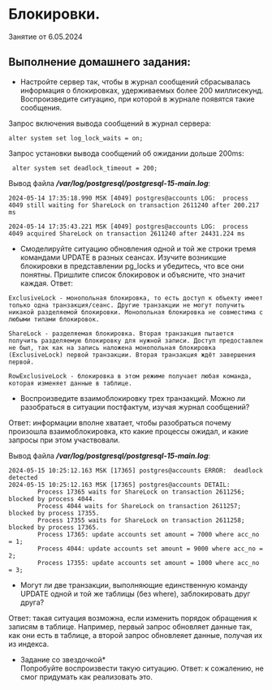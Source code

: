 # Блокировки. 

Занятие от 6.05.2024

## Выполнение домашнего задания:

 - Настройте сервер так, чтобы в журнал сообщений сбрасывалась информация о блокировках, удерживаемых более 200 миллисекунд. Воспроизведите ситуацию, при которой в журнале появятся такие сообщения.

Запрос включения вывода сообщений в журнал сервера:
```
alter system set log_lock_waits = on;
```
Запрос установки вывода сообщений об ожидании дольше 200ms:
```
 alter system set deadlock_timeout = 200;
```
Вывод файла ***/var/log/postgresql/postgresql-15-main.log***:
```
2024-05-14 17:35:18.990 MSK [4049] postgres@accounts LOG:  process 4049 still waiting for ShareLock on transaction 2611240 after 200.217 ms

2024-05-14 17:35:43.221 MSK [4049] postgres@accounts LOG:  process 4049 acquired ShareLock on transaction 2611240 after 24431.224 ms
```

 - Смоделируйте ситуацию обновления одной и той же строки тремя командами UPDATE в разных сеансах. Изучите возникшие блокировки в представлении pg_locks и убедитесь, что все они понятны. Пришлите список блокировок и объясните, что значит каждая.
Ответ:
```
ExclusiveLock - монопольная блокировка, то есть доступ к объекту имеет только одна транзакция/сеанс. Другие транзакции не могут получить никакой разделяемой блокировки. Монопольная блокировка не совместима с любыми типами блокировок. 

ShareLock - разделяемая блокировка. Вторая транзакция пытается получить разделяемую блокировку для нужной записи. Доступ предоставлен не был, так как на запись наложена монопольная блокировка (ExclusiveLock) первой транзакции. Вторая транзакция ждёт завершения первой.

RowExclusiveLock - блокировка в этом режиме получает любая команда, которая изменяет данные в таблице.
```
 - Воспроизведите взаимоблокировку трех транзакций. Можно ли разобраться в ситуации постфактум, изучая журнал сообщений?

Ответ: информации вполне хватает, чтобы разобраться почему произошла взаимоблокировка, кто какие процессы ожидал, и какие запросы при этом участвовали.

Вывод файла ***/var/log/postgresql/postgresql-15-main.log***:
```
2024-05-15 10:25:12.163 MSK [17365] postgres@accounts ERROR:  deadlock detected
2024-05-15 10:25:12.163 MSK [17365] postgres@accounts DETAIL:  
        Process 17365 waits for ShareLock on transaction 2611256; blocked by process 4044.
        Process 4044 waits for ShareLock on transaction 2611257; blocked by process 17355.
        Process 17355 waits for ShareLock on transaction 2611258; blocked by process 17365.
        Process 17365: update accounts set amount = 7000 where acc_no = 1;
        Process 4044: update accounts set amount = 9000 where acc_no = 2;
        Process 17355: update accounts set amount = 1000 where acc_no = 3;
```
 - Могут ли две транзакции, выполняющие единственную команду UPDATE одной и той же таблицы (без where), заблокировать друг друга?

Ответ: такая ситуация возможна, если изменить порядок обращения к записям в таблице. Например, первый запрос обновляет данные так, как они есть в таблице, а второй запрос обновлеяет данные, получая их из индекса.

 - Задание со звездочкой*\
 Попробуйте воспроизвести такую ситуацию.
 Ответ: к сожалению, не смог придумать как реализовать это.